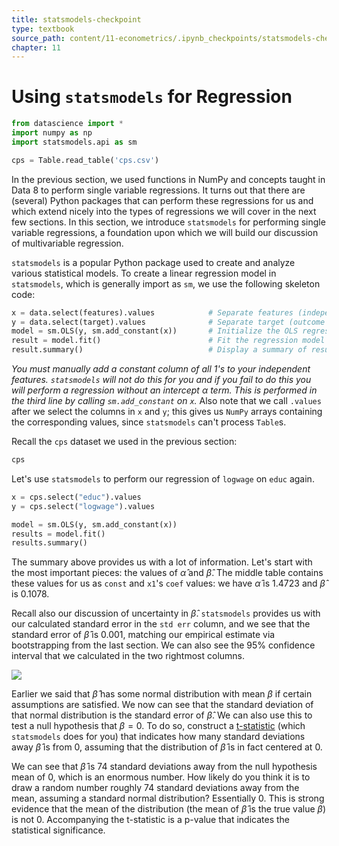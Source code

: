 ```yaml
---
title: statsmodels-checkpoint
type: textbook
source_path: content/11-econometrics/.ipynb_checkpoints/statsmodels-checkpoint.ipynb
chapter: 11
---
```


# Using `statsmodels` for Regression

```python
from datascience import *
import numpy as np
import statsmodels.api as sm

cps = Table.read_table('cps.csv')
```

In the previous section, we used functions in NumPy and concepts taught in Data 8 to perform single variable regressions. It turns out that there are (several) Python packages that can perform these regressions for us and which extend nicely into the types of regressions we will cover in the next few sections. In this section, we introduce `statsmodels` for performing single variable regressions, a foundation upon which we will build our discussion of multivariable regression.

`statsmodels` is a popular Python package used to create and analyze various statistical models. To create a linear regression model in `statsmodels`, which is generally import as `sm`, we use the following skeleton code:

```python
x = data.select(features).values            # Separate features (independent variables) 
y = data.select(target).values              # Separate target (outcome variable)
model = sm.OLS(y, sm.add_constant(x))       # Initialize the OLS regression model
result = model.fit()                        # Fit the regression model and save it to a variable
result.summary()                            # Display a summary of results
```

*You must manually add a constant column of all 1's to your independent features. `statsmodels` will not do this for you and if you fail to do this you will perform a regression without an intercept $\alpha$ term. This is performed in the third line by calling `sm.add_constant` on `x`.* Also note that we call `.values` after we select the columns in `x` and `y`; this gives us `NumPy` arrays containing the corresponding values, since `statsmodels` can't process `Table`s.

Recall the `cps` dataset we used in the previous section:

```python
cps
```

Let's use `statsmodels` to perform our regression of `logwage` on `educ` again.

```python
x = cps.select("educ").values
y = cps.select("logwage").values

model = sm.OLS(y, sm.add_constant(x))
results = model.fit()
results.summary()
```

The summary above provides us with a lot of information. Let's start with the most important pieces: the values of $\hat{\alpha}$ and $\hat{\beta}$. The middle table contains these values for us as `const` and `x1`'s `coef` values: we have $\hat{\alpha}$ is 1.4723 and $\hat{\beta}$ is 0.1078.

Recall also our discussion of uncertainty in $\hat{\beta}$. `statsmodels` provides us with our calculated standard error in the `std err` column, and we see that the standard error of $\hat{\beta}$ is 0.001, matching our empirical estimate via bootstrapping from the last section. We can also see the 95% confidence interval that we calculated in the two rightmost columns.

![](statsmodels-coeffs.png)

Earlier we said that $\hat{\beta}$ has some normal distribution with mean $\beta$ if certain assumptions are satisfied. We now can see that the standard deviation of that normal distribution is the standard error of $\hat{\beta}$. We can also use this to test a null hypothesis that $\beta = 0$. To do so, construct a [t-statistic](https://en.wikipedia.org/wiki/T-statistic) (which `statsmodels` does for you) that indicates how many standard deviations away $\hat{\beta}$ is from 0, assuming that the distribution of $\hat{\beta}$ is in fact centered at 0.

We can see that $\hat{\beta}$ is 74 standard deviations away from the null hypothesis mean of 0, which is an enormous number. How likely do you think it is to draw a random number roughly 74 standard deviations away from the mean, assuming a standard normal distribution? Essentially 0. This is strong evidence that the mean of the distribution (the mean of $\hat{\beta}$ is the true value $\beta$) is not 0. Accompanying the t-statistic is a p-value that indicates the statistical significance.

